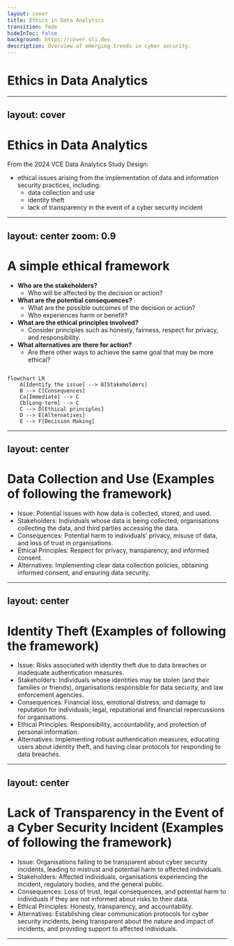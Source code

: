 ```yaml
---
layout: cover
title: Ethics in Data Analytics
transition: fade
hideInToc: false
background: https://cover.sli.dev
description: Overview of emerging trends in cyber security.
---
```


# Ethics in Data Analytics

---
layout: cover
---

# Ethics in Data Analytics

From the 2024 VCE Data Analytics Study Design:

- ethical issues arising from the implementation of data and information security practices, including:
    - data collection and use
    - identity theft
    - lack of transparency in the event of a cyber security incident

---
layout: center
zoom: 0.9
---

# A simple ethical framework

- **Who are the stakeholders?**
    - Who will be affected by the decision or action?
- **What are the potential consequences?**
    - What are the possible outcomes of the decision or action?
    - Who experiences harm or benefit?
- **What are the ethical principles involved?**
    - Consider principles such as honesty, fairness, respect for privacy, and responsibility.
- **What alternatives are there for action?**
    - Are there other ways to achieve the same goal that may be more ethical?

```mermaid

flowchart LR
    A[Identify the issue] --> B[Stakeholders]
    B --> C[Consequences]
    Ca[Immediate] --> C
    Cb[Long-term] --> C 
    C --> D[Ethical principles]
    D --> E[Alternatives]
    E --> F[Decision Making]
```

---
layout: center
---

# Data Collection and Use (Examples of following the framework)

- Issue: Potential issues with how data is collected, stored, and used.
- Stakeholders: Individuals whose data is being collected, organisations collecting the data, and third parties accessing the data.
- Consequences: Potential harm to individuals' privacy, misuse of data, and loss of trust in organisations.
- Ethical Principles: Respect for privacy, transparency, and informed consent.
- Alternatives: Implementing clear data collection policies, obtaining informed consent, and ensuring data security.

---
layout: center
---

# Identity Theft (Examples of following the framework)

- Issue: Risks associated with identity theft due to data breaches or inadequate authentication measures.
- Stakeholders: Individuals whose identities may be stolen (and their families or friends), organisations responsible for data security, and law enforcement agencies.
- Consequences: Financial loss, emotional distress, and damage to reputation for individuals; legal, reputational and financial repercussions for organisations. 
- Ethical Principles: Responsibility, accountability, and protection of personal information.
- Alternatives: Implementing robust authentication measures, educating users about identity theft, and having clear protocols for responding to data breaches.

---
layout: center
---

# Lack of Transparency in the Event of a Cyber Security Incident (Examples of following the framework)

- Issue: Organisations failing to be transparent about cyber security incidents, leading to mistrust and potential harm to affected individuals.
- Stakeholders: Affected individuals, organisations experiencing the incident, regulatory bodies, and the general public.
- Consequences: Loss of trust, legal consequences, and potential harm to individuals if they are not informed about risks to their data.
- Ethical Principles: Honesty, transparency, and accountability.
- Alternatives: Establishing clear communication protocols for cyber security incidents, being transparent about the nature and impact of incidents, and providing support to affected individuals.

---